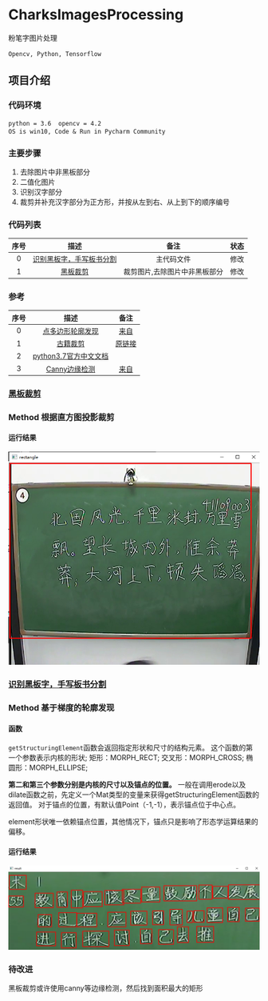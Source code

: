 # CharksImagesProcessing
粉笔字图片处理

    Opencv, Python, Tensorflow
    
## 项目介绍

### 代码环境
    python = 3.6  opencv = 4.2
    OS is win10, Code & Run in Pycharm Community
    
### 主要步骤
1. 去除图片中非黑板部分
2. 二值化图片
3. 识别汉字部分
4. 裁剪并补充汉字部分为正方形，并按从左到右、从上到下的顺序编号

### 代码列表
序号    | 描述   | 备注 | 状态
:--------: | :--------: |:--------:| :--------:
0 | [识别黑板字，手写板书分割](opencv-python/Main/CharksImagesProcessing.py) | 主代码文件 | 修改
1 | [黑板裁剪](opencv-python/CodeLab01/黑板裁剪.py) | 裁剪图片,去除图片中非黑板部分| 修改

### 参考
序号    | 描述   | 备注
:--------: | :--------: |:--------:
0 | [点多边形轮廓发现](opencv-python/CodeLab02/点多边形轮廓发现.py) | [来自](https://github.com/JimmyHHua/opencv_tutorials/blob/master/README_CN.md)
1 | [古籍裁剪](opencv-python/CodeLab03/古籍裁剪.py) | [原链接](https://www.cnblogs.com/SaltyFishQF/p/11474482.html?tdsourcetag=s_pctim_aiomsg)
2 | [python3.7官方中文文档](https://docs.python.org/zh-cn/3.7/library) | 
3 | [Canny边缘检测](opencv-python/CodeLab04/canny边缘检测.py) | [来自](https://github.com/JimmyHHua/opencv_tutorials/blob/master/README_CN.md)

### [黑板裁剪](opencv-python/CodeLab01/黑板裁剪.py)
### Method 根据直方图投影裁剪
#### 运行结果
![](.README_images/5670207c.png)

### [识别黑板字，手写板书分割](opencv-python/Main/CharksImagesProcessing.py)
### Method 基于梯度的轮廓发现
#### 函数

`getStructuringElement`函数会返回指定形状和尺寸的结构元素。
这个函数的第一个参数表示内核的形状;
    矩形：MORPH_RECT;
    交叉形：MORPH_CROSS;
    椭圆形：MORPH_ELLIPSE;

**第二和第三个参数分别是内核的尺寸以及锚点的位置。** 一般在调用erode以及dilate函数之前，先定义一个Mat类型的变量来获得getStructuringElement函数的返回值。
对于锚点的位置，有默认值Point（-1,-1），表示锚点位于中心点。

element形状唯一依赖锚点位置，其他情况下，锚点只是影响了形态学运算结果的偏移。

#### 运行结果
![](.README_images/202126cd.png)

### 待改进
黑板裁剪或许使用canny等边缘检测，然后找到面积最大的矩形